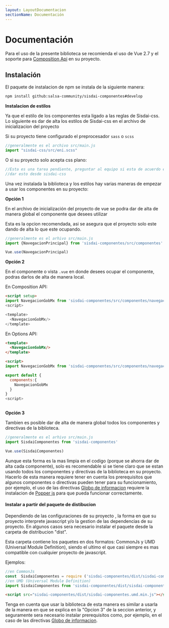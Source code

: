 ```yaml
---
layout: LayoutDocumentacion
sectionName: Documentación
---
```


# Documentación


Para el uso de la presente biblioteca  se recomienda el uso de Vue 2.7 y el soporte para [Composition Api](https://vuejs.org/api/composition-api-setup.html) en su proyecto.

## Instalación
El paquete de instalacion de npm se instala de la siguiente manera:

```bash
npm install github:salsa-community/sisdai-componentes#develop
```

**Instalacion de estilos**

Ya que el estilo de los componentes esta ligado a las reglas de Sisdai-css. Lo siguiente es dar de alta los estilos de Sisdai-css en el archivo de inicializacion del proyecto

Si su proyecto tiene configurado el preprocesador `sass` o `scss` 

```js
//generalmente es el archivo src/main.js
import "sisdai-css/src/eni.scss"
```

O si su proyecto solo acepta css plano:

```js
//Esta es una tarea pendiente, preguntar al equipo si esta de acuerdo en 
//dar esto desde sisdai-css
```

Una vez instalada la biblioteca y los estilos hay varias maneras de empezar a usar los componentes en su proyecto:


**Opción 1**

En el archivo de inicialización del proyecto de vue se podra dar de alta de manera global el componente que desees utilizar

Esta es la opcion recomendada, asi se asegura que el proyecto solo este dando de alta lo que este ocupando.

```js
//generalmente es el arhivo src/main.js
import {NavegacionPrincipal} from 'sisdai-componentes/src/componentes'

Vue.use(NavegacionPrincipal)
```

**Opción 2**

En el componente o vista `.vue` en donde desees ocupar el componente, podras darlos de alta de manera local.

En Composition API:
```html
<script setup> 
import NavegacionGobMx from 'sisdai-componentes/src/componentes/navegacion-gob-mx/NavegacionGobMx.vue'
<script>

<template>
  <NavegacionGobMx/>
</template>
```

En Options API:
```html
<template>
  <NavegacionGobMx/>
</template>

<script>
import NavegacionGobMx from 'sisdai-componentes/src/componentes/navegacion-gob-mx/NavegacionGobMx.vue'

export default {
  components:{
    NavegacionGobMx
  }
}
<script>



```

**Opción 3**

Tambien es posible dar de alta de manera global todos los componentes y directivas de la biblioteca. 

```js
//generalmente es el arhivo src/main.js
import SisdaiComponentes from 'sisdai-componentes'

Vue.use(SisdaiComponentes)
```

Aunque esta forma es la mas  limpia en el codigo (porque se ahorra dar de alta cada componente), solo es  recomendable si se tiene claro que se estan usando todos los componentes y directivas de la biblioteca en su proyecto. Hacerlo de esta manera requiere tener en cuenta los prerequisitos que algunos componentes o directivas pueden tener para su funcionamiento, por ejemplo, el uso de las directivas [Globo de informacion](/documentacion/directivas/) requiere la instalacion de [Popper js](https://www.npmjs.com/package/@popperjs/core) para que pueda funcionar correctamente.


#### Instalar a partir del paquete de distibucion

Dependiendo de las configuraciones de su proyecto , la forma en que su proyecto interprete javascript y/o la gestion de las dependencias de su proyecto. En algunos casos sera necesario instalar el paquete desde la carpeta de distribucion "dist". 

Esta carpeta contiene los paquetes en dos formatos: CommonJs y UMD (Universal Module Definition), siendo el ultimo el que  casi siempre  es mas compatible con cualquier proyecto de javascript.

Ejemplos:

```js
//en CommonJs
const  SisdaiComponentes = require ('sisdai-componentes/dist/sisdai-componentes.common.js')
//en UMD (Universal Module Definition)
import SisdaiComponentes from 'sisdai-componentes/dist/sisdai-componentes.umd.js'
```

```html
<script src="sisdai-componentes/dist/sisdai-componentes.umd.min.js"></script>
```

Tenga en cuenta que usar la biblioteca de esta manera es similar a usarla de la manera en que se explica en la "Opcion 3" de la seccion anterior, y seguramente sera necesario instalar prerequisitos como, por ejemplo, en el caso de las directivas [Globo de informacion](/documentacion/directivas/).